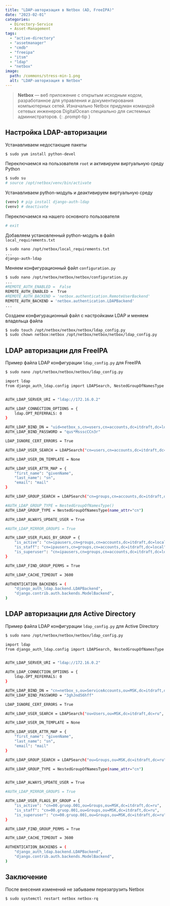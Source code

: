```yaml
---
title: "LDAP-авторизация в Netbox (AD, FreeIPA)"
date: "2023-02-01"
categories: 
  - Directory-Service
  - Asset-Management
tags: 
  - "active-directory"
  - "assetmanager"
  - "cmdb"
  - "freeipa"
  - "itsm"
  - "ldap"
  - "netbox"
image:
  path: /commons/stress-min-1.png
  alt: "LDAP-авторизация в Netbox"
---
```


> **Netbox** — веб приложение с открытым исходным кодом, разработанное для управления и документирования компьютерных сетей. Изначально Netbox придуман командой сетевых инженеров DigitalOcean специально для системных администраторов.
{: .prompt-tip }

## Настройка LDAP-авторизации

Устанавливаем недостающие пакеты

```sh
$ sudo yum install python-devel
```

Переключаемся на пользователя `root` и активируем виртуальную среду Python

```sh
$ sudo su
# source /opt/netbox/venv/bin/activate
```

Устанавливаем python-модуль и деактивируем виртуальную среду

```sh
(venv) # pip install django-auth-ldap
(venv) # deactivate
```

Переключаемся на нашего основного пользователя

```sh
# exit
```

Добавляем установленный python-модуль в файл `local_requirements.txt`

```sh
$ sudo nano /opt/netbox/local_requirements.txt
...
django-auth-ldap
```

Меняем конфигурационный файл `configuration.py`

```sh
$ sudo nano /opt/netbox/netbox/netbox/configuration.py
...
#REMOTE_AUTH_ENABLED =  False
REMOTE_AUTH_ENABLED =  True
#REMOTE_AUTH_BACKEND = 'netbox.authentication.RemoteUserBackend'
REMOTE_AUTH_BACKEND = 'netbox.authentication.LDAPBackend'
...
```

Создаем конфигурационный файл с настройками LDAP и меняем владельца файла

```sh
$ sudo touch /opt/netbox/netbox/netbox/ldap_config.py
$ sudo chown netbox:netbox /opt/netbox/netbox/netbox/ldap_config.py
```

## LDAP авторизации для FreeIPA

Пример файла LDAP конфигурации `ldap_config.py` для FreeIPA

```sh
$ sudo nano /opt/netbox/netbox/netbox/ldap_config.py

import ldap
from django_auth_ldap.config import LDAPSearch, NestedGroupOfNamesType


AUTH_LDAP_SERVER_URI = "ldap://172.16.0.2"

AUTH_LDAP_CONNECTION_OPTIONS = {
    ldap.OPT_REFERRALS: 0
}

AUTH_LDAP_BIND_DN = "uid=netbox_s,cn=users,cn=accounts,dc=itdraft,dc=local"
AUTH_LDAP_BIND_PASSWORD = "qus*MssscCCn3r"

LDAP_IGNORE_CERT_ERRORS = True

AUTH_LDAP_USER_SEARCH = LDAPSearch("cn=users,cn=accounts,dc=itdraft,dc=local", ldap.SCOPE_SUBTREE, "(uid=%(user)s)")

AUTH_LDAP_USER_DN_TEMPLATE = None

AUTH_LDAP_USER_ATTR_MAP = {
    "first_name": "givenName",
    "last_name": "sn",
    "email": "mail"
}

AUTH_LDAP_GROUP_SEARCH = LDAPSearch("cn=groups,cn=accounts,dc=itdraft,dc=local", ldap.SCOPE_SUBTREE, "(objectClass=groupOfNames)")

#AUTH_LDAP_GROUP_TYPE = NestedGroupOfNamesType()
AUTH_LDAP_GROUP_TYPE = NestedGroupOfNamesType(name_attr="cn")

AUTH_LDAP_ALWAYS_UPDATE_USER = True

#AUTH_LDAP_MIRROR_GROUPS = True

AUTH_LDAP_USER_FLAGS_BY_GROUP = {
    "is_active": "cn=ipausers,cn=groups,cn=accounts,dc=itdraft,dc=local",
    "is_staff": "cn=ipausers,cn=groups,cn=accounts,dc=itdraft,dc=local",
    "is_superuser": "cn=ipausers,cn=groups,cn=accounts,dc=itdraft,dc=local"
}

AUTH_LDAP_FIND_GROUP_PERMS = True

AUTH_LDAP_CACHE_TIMEOUT = 3600

AUTHENTICATION_BACKENDS = (
    "django_auth_ldap.backend.LDAPBackend",
    "django.contrib.auth.backends.ModelBackend",
)
```

## LDAP авторизации для Active Directory

Пример файла LDAP конфигурации `ldap_config.py` для Active Directory

```sh
$ sudo nano /opt/netbox/netbox/netbox/ldap_config.py

import ldap
from django_auth_ldap.config import LDAPSearch, NestedGroupOfNamesType


AUTH_LDAP_SERVER_URI = "ldap://172.16.0.2"

AUTH_LDAP_CONNECTION_OPTIONS = {
    ldap.OPT_REFERRALS: 0
}

AUTH_LDAP_BIND_DN = "cn=netbox_s,ou=ServiceAccounts,ou=MSK,dc=itdraft,dc=ru"
AUTH_LDAP_BIND_PASSWORD = "3ghJnd56hff"

LDAP_IGNORE_CERT_ERRORS = True

AUTH_LDAP_USER_SEARCH = LDAPSearch("ou=Users,ou=MSK,dc=itdraft,dc=ru", ldap.SCOPE_SUBTREE, "(sAMAccountName=%(user)s)")

AUTH_LDAP_USER_DN_TEMPLATE = None

AUTH_LDAP_USER_ATTR_MAP = {
    "first_name": "givenName",
    "last_name": "sn",
    "email": "mail"
}

AUTH_LDAP_GROUP_SEARCH = LDAPSearch("ou=Groups,ou=MSK,dc=itdraft,dc=ru", ldap.SCOPE_SUBTREE, "(objectClass=group)")

AUTH_LDAP_GROUP_TYPE = NestedGroupOfNamesType(name_attr="cn")


AUTH_LDAP_ALWAYS_UPDATE_USER = True

#AUTH_LDAP_MIRROR_GROUPS = True

AUTH_LDAP_USER_FLAGS_BY_GROUP = {
    "is_active": "cn=00.gruop.001,ou=Groups,ou=MSK,dc=itdraft,dc=ru",
    "is_staff": "cn=00.gruop.001,ou=Groups,ou=MSK,dc=itdraft,dc=ru",
    "is_superuser": "cn=00.gruop.001,ou=Groups,ou=MSK,dc=itdraft,dc=ru"
}

AUTH_LDAP_FIND_GROUP_PERMS = True

AUTH_LDAP_CACHE_TIMEOUT = 3600

AUTHENTICATION_BACKENDS = (
    "django_auth_ldap.backend.LDAPBackend",
    "django.contrib.auth.backends.ModelBackend",
)
```

## Заключение

После внесения изменений не забываем перезагрузить Netbox

```sh
$ sudo systemctl restart netbox netbox-rq
```
